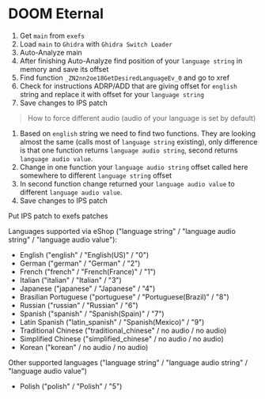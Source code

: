 # DOOM Eternal

1. Get `main` from `exefs`
2. Load `main` to `Ghidra` with `Ghidra Switch Loader`
3. Auto-Analyze main
4. After finishing Auto-Analyze find position of your `language string` in memory and save its offset 
5. Find function `_ZN2nn2oe18GetDesiredLanguageEv_0` and go to xref
6. Check for instructions ADRP/ADD that are giving offset for `english` string and replace it with offset for your `language string`
7. Save changes to IPS patch

> How to force different audio (audio of your language is set by default)
1. Based on `english` string we need to find two functions. They are looking almost the same (calls most of `language string` existing), only difference is that one function returns `language audio string`, second returns `language audio value`.
2. Change in one function your `language audio string` offset called here somewhere to different `language string` offset
3. In second function change returned your `language audio value` to different `language audio value`.
4. Save changes to IPS patch

Put IPS patch to exefs patches

Languages supported via eShop ("language string" / "language audio string" / "language audio value"):
- English ("english" / "English(US)" / "0")
- German ("german" / "German" / "2")
- French ("french" / "French(France)" / "1")
- Italian ("italian" / "Italian" / "3")
- Japanese ("japanese" / "Japanese" / "4")
- Brasilian Portuguese ("portuguese" / "Portuguese(Brazil)" / "8")
- Russian ("russian" / "Russian" / "6")
- Spanish ("spanish" / "Spanish(Spain)" / "7")
- Latin Spanish ("latin_spanish" / "Spanish(Mexico)" / "9")
- Traditional Chinese ("traditional_chinese" / no audio / no audio)
- Simplified Chinese ("simplified_chinese" / no audio / no audio)
- Korean ("korean" / no audio / no audio)

Other supported languages ("language string" / "language audio string" / "language audio value")
- Polish ("polish" / "Polish" / "5")
